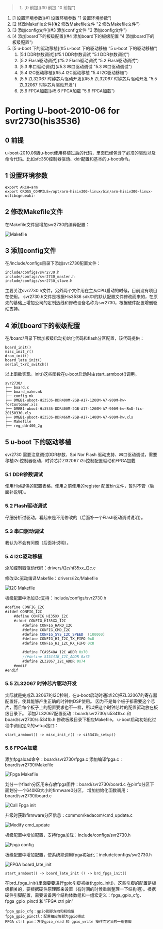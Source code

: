 <!-- TOC depthFrom:0 depthTo:4 withLinks:1 updateOnSave:1 orderedList:1 -->
>1. [0 前提](#0 前提 "0 前提")
1. [1 设置环境参数](#1 设置环境参数 "1 设置环境参数")
1. [2 修改Makefile文件](#2 修改Makefile文件 "2 修改Makefile文件")
1. [3 添加config文件](#3 添加config文件 "3 添加config文件")
1. [4 添加board下的板级配置](#4 添加board下的板级配置 "4 添加board下的板级配置")
1. [5 u-boot 下的驱动移植](#5 u-boot 下的驱动移植 "5 u-boot 下的驱动移植")
	1. [5.1 DDR参数调试](#5.1 DDR参数调试 "5.1 DDR参数调试")
	1. [5.2 Flash驱动调试](#5.2 Flash驱动调试 "5.2 Flash驱动调试")
	1. [5.3 串口驱动调试](#5.3 串口驱动调试 "5.3 串口驱动调试")
	1. [5.4 I2C驱动移植](#5.4 I2C驱动移植 "5.4 I2C驱动移植")
	1. [5.5 ZL32067 时钟芯片驱动开发](#5.5 ZL32067 时钟芯片驱动开发 "5.5 ZL32067 时钟芯片驱动开发")
	1. [5.6 FPGA加载](#5.6 FPGA加载 "5.6 FPGA加载")
<!-- /TOC -->

# Porting U-boot-2010-06 for svr2730(his3536)

## 0 前提
u-boot-2010.06版u-boot使用移植过后的代码，里面已经包含了必须的驱动以及命令代码。比如sfc350控制器驱动、ddr配置和基本的u-boot命令。

## 1 设置环境参数
	export ARCH=arm
	export CROSS_COMPILE=/opt/arm-hisiv300-linux/bin/arm-hisiv300-linux-uclibcgnueabi-

## 2 修改Makefile文件
在Makefile文件里增加svr2730的编译配置：

![Makefile](assets/200/500-cb310e95.png "Makefile")

## 3 添加config文件
在/include/configs目录下添加svr2730配置文件：

	include/configs/svr2730.h
	include/configs/svr2730_master.h
	include/configs/svr2730_slave.h
主要关注svr2730.h文件，另外两个文件用在主从CPU启动的时候，目前没有项目在使用。
svr2730.h文件是根据His3536 sdk中的默认配置文件修改而来的，在原先的基础上增加公司的定制选线和修改设备名称为svr2730，根据硬件配置增删驱动支持。

## 4 添加board下的板级配置
在/board/目录下增加板级启动初始化代码和flash分区配置，该代码提供：

	board_init()
	misc_init_r()
	dram_init()
	board_late_init()
	serial_txrx_switch()

以上函数实现。init()这些函数在u-boot启动时由start_armboot()调用。

```
svr2730/
├── board.c
├── board_make.mk
├── config.mk
├── DMEB1-uboot-Hi3536-DDR400M-2GB-A17-1200M-A7-900M-hw-forCustomer.xls
├── DMEB1-uboot-Hi3536-DDR400M-2GB-A17-1200M-A7-900M-hw-RnD-fix-20150330.xls
├── DMEB1-uboot-Hi3536-DDR466M-2GB-A17-1400M-A7-900M-hw.xls
├── Makefile
├── reg_ddr400_2g
```

## 5 u-boot 下的驱动移植
svr2730 需要注意调试DDR参数、Spi Nor Flash 驱动支持、串口驱动调试，需要移植i2c控制器驱动，时钟芯片Zl32067 i2c控制配置驱动和FPGA加载
### 5.1 DDR参数调试
使用Hisi提供的配置表格，使用之前使用的register 配置bin文件，暂时不管（后面补说明）。
### 5.2 Flash驱动调试
仔细分析过驱动，看起来是不用修改的（后面补一个Flash驱动调试说明）。
### 5.3 串口驱动调试
我认为不会有问题（后面补说明）。
### 5.4 I2C驱动移植
添加控制器驱动代码：drivers/i2c/hi35xx_i2c.c

修改i2c驱动编译Makefile：drivers/i2c/Makefile

![I2C Makefile](assets/200/500-1aaf2894.png "i2c Makefile")

板级配置中添加i2c支持：include/configs/svr2730.h
```java
#define CONFIG_I2C
#ifdef CONFIG_I2C
	#define CONFIG_HI35XX_I2C
	#ifdef CONFIG_HI35XX_I2C
		#define CONFIG_HARD_I2C
		#define CONFIG_CMD_I2C
		#define CONFIG_SYS_I2C_SPEED  (100000)
		#define CONFIG_HI_I2C_TX_FIFO 0x8
		#define CONFIG_HI_I2C_RX_FIFO 0x8

		#define TCA9548A_I2C_ADDR 0x70
		//#define SI5341B_I2C_ADDR 0x75
		#define ZL32067_I2C_ADDR 0x74
	#endif
#endif
```
### 5.5 ZL32067 时钟芯片驱动开发
实际就是完成ZL32067的I2C控制，在u-boot启动时通过I2C把ZL32067的寄存器配置好，使其能够产生正确的时钟供DSP使用。
因为不是每个板子都需要这个芯片，而且每个板子上的配置要求也不一样，所以把这个时钟芯片的配置驱动放在板级目录下。
添加ZL32067配置驱动：board/svr2730/si5341b.c 和 board/svr2730/si5341b.h
修改板级目录下相应Makefile。
u-boot启动初始化过程中调用定义的setup接口：

	start_armboot() -> misc_init_r() -> si5341b_setup()

### 5.6 FPGA加载
添加fpgaload命令：board/svr2730/fpga.c
添加编译fpga.c：board/svr2730/Makefile

![Fpga Makefile](assets/200/500-2cf958a8.png "Fpga Makefile")

划分一个flash分区用来存放fpga固件：board/svr2730/board.c
在pinfo分区下面划分一个640KB大小的firmware0分区。
增加初始化函数调用：board/svr2730/board.c

![Call Fpga init](assets/200/500-056f7123.png "Call Fpga init")

升级时获取firmware分区信息：common/kedacom/cmd_update.c

![Modify cmd_update](assets/200/500-9588dbbd.png "Modify cmd_update.c")

板级配置中增加配置，支持fpga加载：include/configs/svr2730.h

![Fpga config](assets/200/500-069339bc.png "FPGA config")

板级配置中增加配置，使系统能调用fpga初始化：include/configs/svr2730.h

![FPGA board_late_init](assets/200/500-fb8d8a94.png "FPGA board_late_init")

	start_armboot() -> board_late_init () -> brd_fpga_init()
在brd_fpga_init()里面要要进行gpio引脚初始化gpio_init()，这些引脚的配置是板级相关的，要根据硬件原理图来设置（有时间的时候重新整理一下结构吧）。根据硬件引脚配置，需要设备两个结构体数组和一组宏定义：fpga_gpio_cfg、fpga_gpio_pinctl 和“FPGA ctrl pin”

	fpga_gpio_cfg：gpio管脚方向和初始值
	fpga_gpio_pinctl：配置相应管脚为gpio模式
	FPGA ctrl pin：方便gpio_read 和 gpio_write 操作而定义的一组管脚
